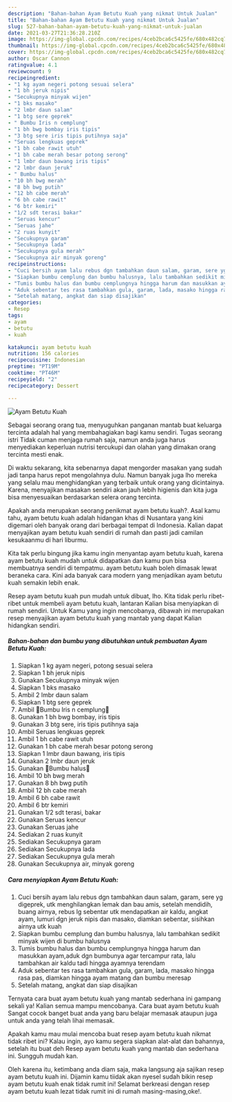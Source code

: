 ```yaml
---
description: "Bahan-bahan Ayam Betutu Kuah yang nikmat Untuk Jualan"
title: "Bahan-bahan Ayam Betutu Kuah yang nikmat Untuk Jualan"
slug: 527-bahan-bahan-ayam-betutu-kuah-yang-nikmat-untuk-jualan
date: 2021-03-27T21:36:28.210Z
image: https://img-global.cpcdn.com/recipes/4ceb2bca6c5425fe/680x482cq70/ayam-betutu-kuah-foto-resep-utama.jpg
thumbnail: https://img-global.cpcdn.com/recipes/4ceb2bca6c5425fe/680x482cq70/ayam-betutu-kuah-foto-resep-utama.jpg
cover: https://img-global.cpcdn.com/recipes/4ceb2bca6c5425fe/680x482cq70/ayam-betutu-kuah-foto-resep-utama.jpg
author: Oscar Cannon
ratingvalue: 4.1
reviewcount: 9
recipeingredient:
- "1 kg ayam negeri potong sesuai selera"
- "1 bh jeruk nipis"
- "Secukupnya minyak wijen"
- "1 bks masako"
- "2 lmbr daun salam"
- "1 btg sere geprek"
- " Bumbu Iris n cemplung"
- "1 bh bwg bombay iris tipis"
- "3 btg sere iris tipis putihnya saja"
- "Seruas lengkuas geprek"
- "1 bh cabe rawit utuh"
- "1 bh cabe merah besar potong serong"
- "1 lmbr daun bawang iris tipis"
- "2 lmbr daun jeruk"
- " Bumbu halus"
- "10 bh bwg merah"
- "8 bh bwg putih"
- "12 bh cabe merah"
- "6 bh cabe rawit"
- "6 btr kemiri"
- "1/2 sdt terasi bakar"
- "Seruas kencur"
- "Seruas jahe"
- "2 ruas kunyit"
- "Secukupnya garam"
- "Secukupnya lada"
- "Secukupnya gula merah"
- "Secukupnya air minyak goreng"
recipeinstructions:
- "Cuci bersih ayam lalu rebus dgn tambahkan daun salam, garam, sere yg digeprek, utk menghilangkan lemak dan bau amis, setelah mendidih, buang airnya, rebus lg sebentar utk mendapatkan air kaldu, angkat ayam, lumuri dgn jeruk nipis dan masako, diamkan sebentar, sisihkan airnya utk kuah"
- "Siapkan bumbu cemplung dan bumbu halusnya, lalu tambahkan sedikit minyak wijen di bumbu halusnya"
- "Tumis bumbu halus dan bumbu cemplungnya hingga harum dan masukkan ayam,aduk dgn bumbunya agar tercampur rata, lalu tambahkan air kaldu tadi hingga ayamnya terendam"
- "Aduk sebentar tes rasa tambahkan gula, garam, lada, masako hingga rasa pas, diamkan hingga ayam matang dan bumbu meresap"
- "Setelah matang, angkat dan siap disajikan"
categories:
- Resep
tags:
- ayam
- betutu
- kuah

katakunci: ayam betutu kuah 
nutrition: 156 calories
recipecuisine: Indonesian
preptime: "PT19M"
cooktime: "PT46M"
recipeyield: "2"
recipecategory: Dessert

---
```



![Ayam Betutu Kuah](https://img-global.cpcdn.com/recipes/4ceb2bca6c5425fe/680x482cq70/ayam-betutu-kuah-foto-resep-utama.jpg)

Sebagai seorang orang tua, menyuguhkan panganan mantab buat keluarga tercinta adalah hal yang membahagiakan bagi kamu sendiri. Tugas seorang istri Tidak cuman menjaga rumah saja, namun anda juga harus menyediakan keperluan nutrisi tercukupi dan olahan yang dimakan orang tercinta mesti enak.

Di waktu  sekarang, kita sebenarnya dapat mengorder masakan yang sudah jadi tanpa harus repot mengolahnya dulu. Namun banyak juga lho mereka yang selalu mau menghidangkan yang terbaik untuk orang yang dicintainya. Karena, menyajikan masakan sendiri akan jauh lebih higienis dan kita juga bisa menyesuaikan berdasarkan selera orang tercinta. 



Apakah anda merupakan seorang penikmat ayam betutu kuah?. Asal kamu tahu, ayam betutu kuah adalah hidangan khas di Nusantara yang kini digemari oleh banyak orang dari berbagai tempat di Indonesia. Kalian dapat menyajikan ayam betutu kuah sendiri di rumah dan pasti jadi camilan kesukaanmu di hari liburmu.

Kita tak perlu bingung jika kamu ingin menyantap ayam betutu kuah, karena ayam betutu kuah mudah untuk didapatkan dan kamu pun bisa membuatnya sendiri di tempatmu. ayam betutu kuah boleh dimasak lewat beraneka cara. Kini ada banyak cara modern yang menjadikan ayam betutu kuah semakin lebih enak.

Resep ayam betutu kuah pun mudah untuk dibuat, lho. Kita tidak perlu ribet-ribet untuk membeli ayam betutu kuah, lantaran Kalian bisa menyiapkan di rumah sendiri. Untuk Kamu yang ingin mencobanya, dibawah ini merupakan resep menyajikan ayam betutu kuah yang mantab yang dapat Kalian hidangkan sendiri.

<!--inarticleads1-->

##### Bahan-bahan dan bumbu yang dibutuhkan untuk pembuatan Ayam Betutu Kuah:

1. Siapkan 1 kg ayam negeri, potong sesuai selera
1. Siapkan 1 bh jeruk nipis
1. Gunakan Secukupnya minyak wijen
1. Siapkan 1 bks masako
1. Ambil 2 lmbr daun salam
1. Siapkan 1 btg sere geprek
1. Ambil  🌼Bumbu Iris n cemplung🌼
1. Gunakan 1 bh bwg bombay, iris tipis
1. Gunakan 3 btg sere, iris tipis putihnya saja
1. Ambil Seruas lengkuas geprek
1. Ambil 1 bh cabe rawit utuh
1. Gunakan 1 bh cabe merah besar potong serong
1. Siapkan 1 lmbr daun bawang, iris tipis
1. Gunakan 2 lmbr daun jeruk
1. Gunakan  🌸Bumbu halus🌸
1. Ambil 10 bh bwg merah
1. Gunakan 8 bh bwg putih
1. Ambil 12 bh cabe merah
1. Ambil 6 bh cabe rawit
1. Ambil 6 btr kemiri
1. Gunakan 1/2 sdt terasi, bakar
1. Gunakan Seruas kencur
1. Gunakan Seruas jahe
1. Sediakan 2 ruas kunyit
1. Sediakan Secukupnya garam
1. Sediakan Secukupnya lada
1. Sediakan Secukupnya gula merah
1. Gunakan Secukupnya air, minyak goreng




<!--inarticleads2-->

##### Cara menyiapkan Ayam Betutu Kuah:

1. Cuci bersih ayam lalu rebus dgn tambahkan daun salam, garam, sere yg digeprek, utk menghilangkan lemak dan bau amis, setelah mendidih, buang airnya, rebus lg sebentar utk mendapatkan air kaldu, angkat ayam, lumuri dgn jeruk nipis dan masako, diamkan sebentar, sisihkan airnya utk kuah
1. Siapkan bumbu cemplung dan bumbu halusnya, lalu tambahkan sedikit minyak wijen di bumbu halusnya
1. Tumis bumbu halus dan bumbu cemplungnya hingga harum dan masukkan ayam,aduk dgn bumbunya agar tercampur rata, lalu tambahkan air kaldu tadi hingga ayamnya terendam
1. Aduk sebentar tes rasa tambahkan gula, garam, lada, masako hingga rasa pas, diamkan hingga ayam matang dan bumbu meresap
1. Setelah matang, angkat dan siap disajikan




Ternyata cara buat ayam betutu kuah yang mantab sederhana ini gampang sekali ya! Kalian semua mampu mencobanya. Cara buat ayam betutu kuah Sangat cocok banget buat anda yang baru belajar memasak ataupun juga untuk anda yang telah lihai memasak.

Apakah kamu mau mulai mencoba buat resep ayam betutu kuah nikmat tidak ribet ini? Kalau ingin, ayo kamu segera siapkan alat-alat dan bahannya, setelah itu buat deh Resep ayam betutu kuah yang mantab dan sederhana ini. Sungguh mudah kan. 

Oleh karena itu, ketimbang anda diam saja, maka langsung aja sajikan resep ayam betutu kuah ini. Dijamin kamu tiidak akan nyesel sudah bikin resep ayam betutu kuah enak tidak rumit ini! Selamat berkreasi dengan resep ayam betutu kuah lezat tidak rumit ini di rumah masing-masing,oke!.

